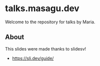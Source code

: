 # talks.masagu.dev

Welcome to the repository for talks by Maria.

## About

This slides were made thanks to slidesv!
- https://sli.dev/guide/

